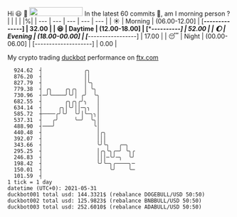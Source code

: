 Hi :smiley: :wave: <img src="https://jojoee.jojoee.com/api/utcnow" width="120" height="20">
In the latest 60 commits :bug:, am I morning person ? 
| | | | |%|
| --- | --- | --- | --- | --- |
| :sunny: | Morning | (06.00-12.00] | [******--------------] | 32.00 |
| :satisfied: | Daytime | (12.00-18.00] | [**********----------] | 52.00 |
| :moon: | Evening | (18.00-00.00] | [***-----------------] | 17.00 |
| :sleeping: | Night | (00.00-06.00] | [--------------------] | 0.00 |

My crypto trading [duckbot](https://github.com/jojoee/duckbot) performance on [ftx.com](https://ftx.com/#a=13144711)
```
  924.62  ┤             ╭╮
  876.20  ┤             ││
  827.79  ┤             │╰╮
  779.38  ┤ ╭╮    ╭╮╭╮  │ ╰╮
  730.96  ┤─╯╰────╯╰╯│ ╭╯  ╰╮
  682.55  ┤       ╭╮╭╮╭╯╮   │
  634.14  ┤     ╭╮│╰╯││─╮╮  │
  585.72  ┼────╭╯╰╯  ╰╯│╰─╮╮│
  537.31  ┤   ╭╯     ╰─╯  ╰╮│
  488.90  ┤───╯            ╰│
  440.48  ┤                 │╭╮
  392.07  ┤                 │││
  343.66  ┤                 ╰╯╰╮   ╭─╮
  295.25  ┤                 │╭╮╰╮╭─╯ ╰╮╭
  246.83  ┤                 │││─╰╯─╮  ╰╯
  198.42  ┤                 ╰╯╰─╮╭────╮─
  150.01  ┤                     ╰╯    ╰─
  101.59  ┤
1 tick = 1 day
datetime (UTC+0): 2021-05-31
duckbot001 total usd: 144.3321$ (rebalance DOGEBULL/USD 50:50)
duckbot002 total usd: 125.9823$ (rebalance BNBBULL/USD 50:50)
duckbot003 total usd: 252.6010$ (rebalance ADABULL/USD 50:50)
```

